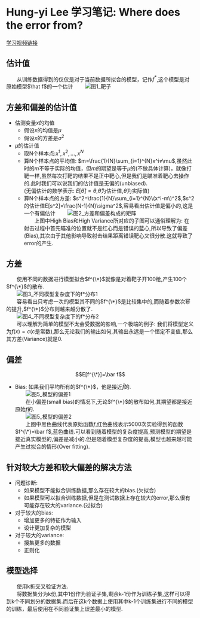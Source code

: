 # Hung-yi Lee 学习笔记: Where does the error from?
[学习视频链接](https://www.bilibili.com/video/av48285039/?p=8) <br/>
## 估计值
&emsp;&emsp;从训练数据得到的仅仅是对于当前数据所拟合的模型，记作$f^*$,这个模型是对原始模型$\hat f\$的一个估计
&emsp;&emsp;![图1_靶子](https://github.com/171498290/Hung-yi-Lee-DL-notes/blob/master/where_dose_the_error_from/1.png)
## 方差和偏差的估计值
+ 估测变量$x$的均值
   + 假设$x$的均值是$\mu$
   + 假设$x$的方差是$\sigma^2$
+ $\mu$的估计值
   + 取N个样本点:$x^1,x^2,...,x^N$
   + 算N个样本点的平均值: $m=\frac{1}{N}\sum_{i=1}^{N}x^i≠\mu$,虽然此时的$m$不等于实际的均值，但$m$的期望是等于$\mu$的(不做具体计算)，就像打靶一样,虽然每次打靶的结果不是正中靶心,但是我们是瞄准着靶心去操作的.此时我们可以说我们的估计值是无偏的(unbiased).<br/>(无偏估计的数学表示: $E[\hat \theta]=\theta$,$\hat \theta$为估计值,$\theta$为实际值)
   + 算N个样本点的方差: $s^2=\frac{1}{N}\sum_{i=1}^{N}\(x^i-m\)^2$,$s^2的估计值E[s^2]=\frac{N-1}{N}\sigma^2$,容易看出估计值是偏小的,这是一个有偏估计
&emsp;&emsp;![图2_方差和偏差构成的矩阵](.\2.png)<br/>
&emsp;&emsp;上图中High Bias和High Variance所对应的子图可以通俗理解为: 在射击过程中首先瞄准的位置就不是红心而是错误的蓝心,所以导致了偏差(Bias),其次由于其他影响导致射击结果距离错误靶心又很分散.这就导致了error的产生.<br/>
## 方差
&emsp;&emsp;使用不同的数据进行模型拟合$f^{\*}$就像是对着靶子开100枪,产生100个$f^{\*}$的散布.<br/>
&emsp;&emsp;![图3_不同模型复杂度下的f*分布1](.\3.png)<br/>
&emsp;&emsp;容易看出只考虑一次的模型其不同的$f^{\*}$是比较集中的,而随着参数次幂的提升,$f^{\*}$分布则越来越分散了.<br/>
&emsp;&emsp;![图4_不同模型复杂度下的f*分布2](.\4.png)<br/>
&emsp;&emsp;可以理解为简单的模型不太会受数据的影响,一个极端的例子: 我们将模型定义为$f(x)=c$(c是常数),那么无论我们的输出如何,其输出永远是一个恒定不变值,那么其方差(Variance)就是0.
## 偏差
$$E[f^{\*}]=\bar f$$
+ Bias: 如果我们平均所有的$f^{\*}$，他是接近$\hat f$的.<br/>
&emsp;&emsp;![图5_模型的偏差1](.\5.png)<br/>
&emsp;&emsp;在小偏差(small bias)的情况下,无论$f^{\*}$的散布如何,其期望都是接近原始$f$的.<br/>
&emsp;&emsp;![图5_模型的偏差2](.\6.png)<br/>
&emsp;&emsp;上图中黑色曲线代表原始函数$f$,红色曲线表示5000次实验得到的函数$f^{\*}=\bar f$,蓝色曲线.可以看到随着模型的复杂度提高,预测模型的期望是接近真实模型的,偏差是减小的.但是随着模型复杂度的提高,模型也越来越可能产生过拟合的情形(Over fitting).
## 针对较大方差和较大偏差的解决方法
+ 问题诊断:
   + 如果模型不能拟合训练数据,那么存在较大的bias.(欠拟合)
   + 如果模型可以拟合训练数据,但是在测试数据上存在较大的error,那么很有可能存在较大的variance.(过拟合)
+ 对于较大的bias:
   + 增加更多的特征作为输入
   + 设计更加复杂的模型
+ 对于较大的variance:
   + 搜集更多的数据
   + 正则化
## 模型选择
&emsp;&emsp;使用k折交叉验证方法.<br/>
&emsp;&emsp;将数据集分为k份,其中1份作为验证子集,剩余k-1份作为训练子集,这样可以得到k个不同划分的数据集.而后在这k个数据上使用其中k-1个训练集进行不同的模型的训练，最后使用在不同验证集上误差最小的模型.
